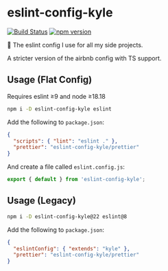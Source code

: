 # eslint-config-kyle

[![Build Status](https://github.com/k-yle/eslint-config-kyle/workflows/build/badge.svg)](https://github.com/k-yle/eslint-config-kyle/actions)
[![npm version](https://badge.fury.io/js/eslint-config-kyle.svg)](https://badge.fury.io/js/eslint-config-kyle)

💚 The eslint config I use for all my side projects.

A stricter version of the airbnb config with TS support.

## Usage (Flat Config)

Requires eslint ≥9 and node ≥18.18

```sh
npm i -D eslint-config-kyle eslint
```

Add the following to `package.json`:

```json
{
  "scripts": { "lint": "eslint ." },
  "prettier": "eslint-config-kyle/prettier"
}
```

And create a file called `eslint.config.js`:

```js
export { default } from 'eslint-config-kyle';
```

## Usage (Legacy)

```sh
npm i -D eslint-config-kyle@22 eslint@8
```

Add the following to `package.json`:

```json
{
  "eslintConfig": { "extends": "kyle" },
  "prettier": "eslint-config-kyle/prettier"
}
```

